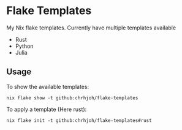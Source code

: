 # Flake Templates

My Nix flake templates. Currently have multiple templates available

* Rust
* Python
* Julia

## Usage
To show the available templates:
```{bash}
nix flake show -t github:chrhjoh/flake-templates
```

To apply a template (Here rust):
```{bash}
nix flake init -t github:chrhjoh/flake-templates#rust
```
